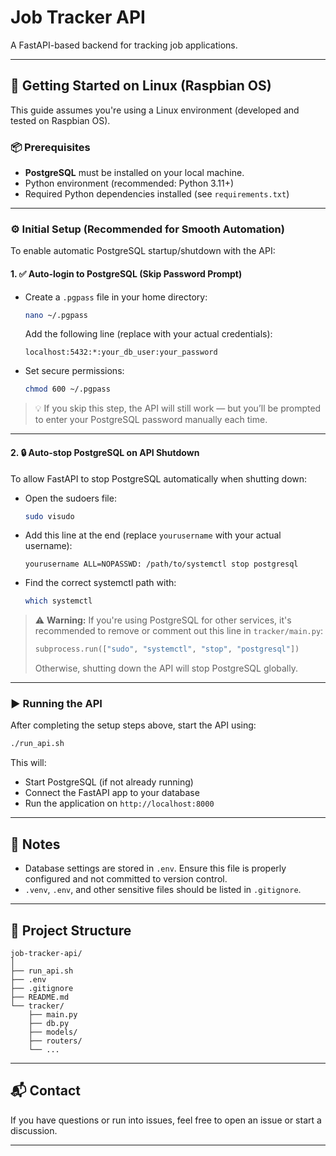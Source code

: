 # Job Tracker API

A FastAPI-based backend for tracking job applications.

---

## 🚀 Getting Started on Linux (Raspbian OS)

This guide assumes you're using a Linux environment (developed and tested on Raspbian OS).

### 📦 Prerequisites

- **PostgreSQL** must be installed on your local machine.
- Python environment (recommended: Python 3.11+)
- Required Python dependencies installed (see `requirements.txt`)

---

### ⚙️ Initial Setup (Recommended for Smooth Automation)

To enable automatic PostgreSQL startup/shutdown with the API:

#### 1. ✅ Auto-login to PostgreSQL (Skip Password Prompt)

- Create a `.pgpass` file in your home directory:
  ```bash
  nano ~/.pgpass
  ```
  Add the following line (replace with your actual credentials):

  ```
  localhost:5432:*:your_db_user:your_password
  ```

- Set secure permissions:
  ```bash
  chmod 600 ~/.pgpass
  ```

> 💡 If you skip this step, the API will still work — but you’ll be prompted to enter your PostgreSQL password manually each time.

---

#### 2. 🔒 Auto-stop PostgreSQL on API Shutdown

To allow FastAPI to stop PostgreSQL automatically when shutting down:

- Open the sudoers file:
  ```bash
  sudo visudo
  ```

- Add this line at the end (replace `yourusername` with your actual username):
  ```
  yourusername ALL=NOPASSWD: /path/to/systemctl stop postgresql
  ```

- Find the correct systemctl path with:
  ```bash
  which systemctl
  ```

> ⚠️ **Warning:** If you're using PostgreSQL for other services, it's recommended to remove or comment out this line in `tracker/main.py`:
>
> ```python
> subprocess.run(["sudo", "systemctl", "stop", "postgresql"])
> ```
> Otherwise, shutting down the API will stop PostgreSQL globally.

---

### ▶️ Running the API

After completing the setup steps above, start the API using:

```bash
./run_api.sh
```

This will:
- Start PostgreSQL (if not already running)
- Connect the FastAPI app to your database
- Run the application on `http://localhost:8000`

---

## 📝 Notes

- Database settings are stored in `.env`. Ensure this file is properly configured and not committed to version control.
- `.venv`, `.env`, and other sensitive files should be listed in `.gitignore`.

---

## 📂 Project Structure

```
job-tracker-api/
│
├── run_api.sh
├── .env
├── .gitignore
├── README.md
└── tracker/
    ├── main.py
    ├── db.py
    ├── models/
    ├── routers/
    └── ...
```

---

## 📬 Contact

If you have questions or run into issues, feel free to open an issue or start a discussion.

---
